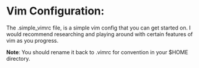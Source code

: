 # Vim Configuration:
The .simple_vimrc file, is a simple vim config that you can get started on. 
I would recommend researching and playing around with certain features of vim
as you progress.

**Note**:
You should rename it back to .vimrc for convention in your $HOME directory.
